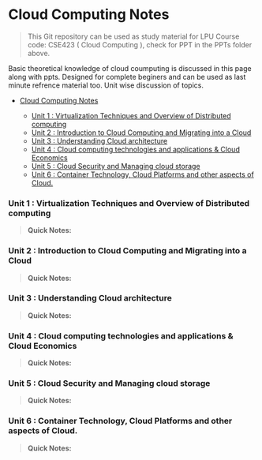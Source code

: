 # Cloud Computing Notes
> This Git repository can be used as study material for LPU Course code: CSE423 ( Cloud Computing ), check for PPT in the PPTs folder above.

Basic theoretical knowledge of cloud coumputing is discussed in this page along with ppts. Designed for complete beginers and can be used as last minute refrence material too. Unit wise discussion of topics.


- [Cloud Computing Notes](#cloud-computing-notes)
  
    - [Unit 1 : Virtualization Techniques and Overview of Distributed computing](#unit-1--virtualization-techniques-and-overview-of-distributed-computing)
    - [Unit 2 : Introduction to Cloud Computing and Migrating into a Cloud](#unit-2--introduction-to-cloud-computing-and-migrating-into-a-cloud)
    - [Unit 3 : Understanding Cloud architecture](#unit-3--understanding-cloud-architecture)
    - [Unit 4 : Cloud computing technologies and applications & Cloud Economics](#unit-4--cloud-computing-technologies-and-applications--cloud-economics)
    - [Unit 5 : Cloud Security and Managing cloud storage](#unit-5--cloud-security-and-managing-cloud-storage)
    - [Unit 6 : Container Technology, Cloud Platforms and other aspects of Cloud.](#unit-6--container-technology-cloud-platforms-and-other-aspects-of-cloud)

### Unit 1 : Virtualization Techniques and Overview of Distributed computing
> **Quick Notes:**

### Unit 2 : Introduction to Cloud Computing and Migrating into a Cloud
> **Quick Notes:**

### Unit 3 : Understanding Cloud architecture
> **Quick Notes:**

### Unit 4 : Cloud computing technologies and applications & Cloud Economics
> **Quick Notes:**

### Unit 5 : Cloud Security and Managing cloud storage
> **Quick Notes:**

### Unit 6 : Container Technology, Cloud Platforms and other aspects of Cloud.
> **Quick Notes:**